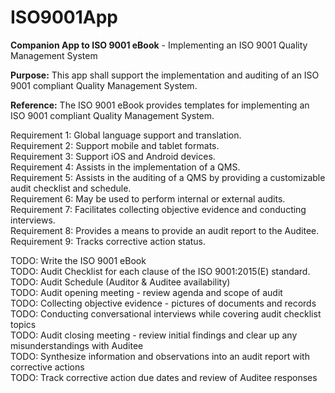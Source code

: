 # ISO9001App
**Companion App to ISO 9001 eBook** - Implementing an ISO 9001 Quality Management System

**Purpose:** This app shall support the implementation and auditing of an ISO 9001 compliant Quality Management System.

**Reference:** The ISO 9001 eBook provides templates for implementing an ISO 9001 compliant Quality Management System.

Requirement 1: Global language support and translation.  
Requirement 2: Support mobile and tablet formats.  
Requirement 3: Support iOS and Android devices.  
Requirement 4: Assists in the implementation of a QMS.  
Requirement 5: Assists in the auditing of a QMS by providing a customizable audit checklist and schedule.  
Requirement 6: May be used to perform internal or external audits.  
Requirement 7: Facilitates collecting objective evidence and conducting interviews.  
Requirement 8: Provides a means to provide an audit report to the Auditee.  
Requirement 9: Tracks corrective action status.  

TODO: Write the ISO 9001 eBook  
TODO: Audit Checklist for each clause of the ISO 9001:2015(E) standard.  
TODO: Audit Schedule (Auditor & Auditee availability)  
TODO: Audit opening meeting - review agenda and scope of audit  
TODO: Collecting objective evidence - pictures of documents and records  
TODO: Conducting conversational interviews while covering audit checklist topics  
TODO: Audit closing meeting - review initial findings and clear up any misunderstandings with Auditee  
TODO: Synthesize information and observations into an audit report with corrective actions  
TODO: Track corrective action due dates and review of Auditee responses  
